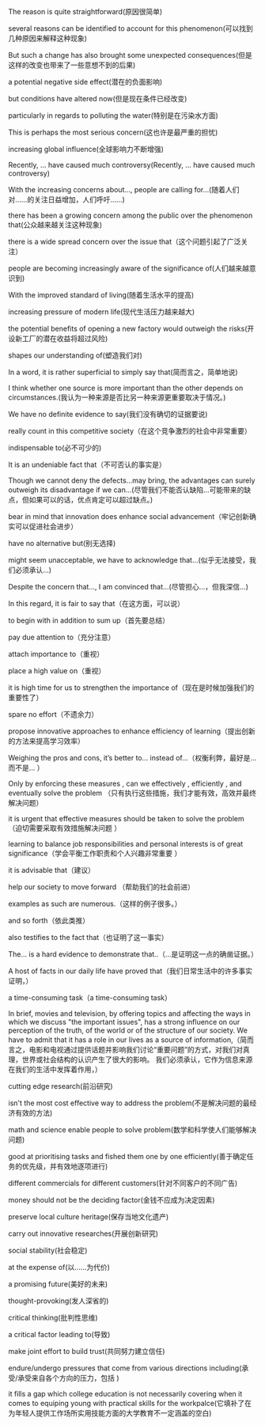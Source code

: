The reason is quite straightforward(原因很简单)  

several reasons can be identified to account for this phenomenon(可以找到几种原因来解释这种现象)

But such a change has also brought some unexpected consequences(但是这样的改变也带来了一些意想不到的后果)

a potential negative side effect(潜在的负面影响)

but conditions have altered now(但是现在条件已经改变)

particularly in regards to polluting the water(特别是在污染水方面)

This is perhaps the most serious concern(这也许是最严重的担忧)

increasing global influence(全球影响力不断增强)

Recently, ... have caused much controversy(Recently, ... have caused much controversy)

With the increasing concerns about..., people are calling for...(随着人们对……的关注日益增加，人们呼吁……)


there has been a growing concern among the public over the phenomenon that(公众越来越关注这种现象)

there is a wide spread concern over the issue that（这个问题引起了广泛关注）

people are becoming increasingly aware of the significance of(人们越来越意识到)

With the improved standard of living(随着生活水平的提高)

increasing pressure of modern life(现代生活压力越来越大)


the potential benefits of opening a new factory would outweigh the risks(开设新工厂的潜在收益将超过风险)


shapes our understanding of(塑造我们对)

In a word, it is rather superficial to simply say that(简而言之，简单地说)

I think whether one source is more important than the other depends on circumstances.(我认为一种来源是否比另一种来源更重要取决于情况。)

We have no definite evidence to say(我们没有确切的证据要说)

really count in this competitive society（在这个竞争激烈的社会中非常重要）

indispensable to(必不可少的)

It is an undeniable fact that（不可否认的事实是）

Though we cannot deny the defects...may bring, the advantages can surely outweigh its disadvantage if we can...(尽管我们不能否认缺陷...可能带来的缺点，但如果可以的话，优点肯定可以超过缺点。)


bear in mind that innovation does enhance social advancement（牢记创新确实可以促进社会进步）

have no alternative but(别无选择)

might seem unacceptable, we have to acknowledge that...(似乎无法接受，我们必须承认...)


Despite the concern that..., I am convinced that...(尽管担心...，但我深信...)

In this regard, it is fair to say that（在这方面，可以说）

to begin with in addition to sum up（首先要总结）

pay due attention to（充分注意）

attach importance to（重视）

place a high value on（重视）

it is high time for us to strengthen the importance of（现在是时候加强我们的重要性了）

spare no effort（不遗余力）

propose innovative approaches to enhance efficiency of learning（提出创新的方法来提高学习效率）

Weighing the pros and cons, it’s better to... instead of...（权衡利弊，最好是...而不是...
）

Only by enforcing these measures , can we effectively , efficiently , and eventually solve the problem
（只有执行这些措施，我们才能有效，高效并最终解决问题）

it is urgent that effective measures should be taken to solve the problem（迫切需要采取有效措施解决问题
）

learning to balance job responsibilities and personal interests is of great significance（学会平衡工作职责和个人兴趣非常重要
）

it is advisable that（建议）

help our society to move forward （帮助我们的社会前进）

examples as such are numerous.（这样的例子很多。）

and so forth（依此类推）

also testifies to the fact that（也证明了这一事实）

The... is a hard evidence to demonstrate that..（...是证明这一点的确凿证据。）

A host of facts in our daily life have proved that（我们日常生活中的许多事实证明，）

a time-consuming task（a time-consuming task）

In brief, movies and television, by offering topics and affecting the ways in which we discuss "the important issues", has a strong influence on our perception of the truth, of the world or of the structure of our society. We have to admit that it has a role in our lives as a source of information,（简而言之，电影和电视通过提供话题并影响我们讨论“重要问题”的方式，对我们对真理，世界或社会结构的认识产生了很大的影响。 我们必须承认，它作为信息来源在我们的生活中发挥着作用，）


cutting edge research(前沿研究)

isn't the most cost effective way to address the problem(不是解决问题的最经济有效的方法)

math and science enable people to solve problem(数学和科学使人们能够解决问题)

good at prioritising tasks and fished them one by one efficiently(善于确定任务的优先级，并有效地逐项进行)


different commercials for different customers(针对不同客户的不同广告)

money should not be the deciding factor(金钱不应成为决定因素)

preserve local culture heritage(保存当地文化遗产)

carry out innovative researches(开展创新研究)

social stability(社会稳定)


at the expense of(以......为代价)

a promising future(美好的未来)

thought-provoking(发人深省的)

critical thinking(批判性思维)

a critical factor leading to(导致)

make joint effort to build trust(共同努力建立信任)

endure/undergo pressures that come from various directions including(承受/承受来自各个方向的压力，包括
)

it fills a gap which college education is not necessarily covering when it comes to equiping young with practical skills for the workpalce(它填补了在为年轻人提供工作场所实用技能方面的大学教育不一定涵盖的空白)
